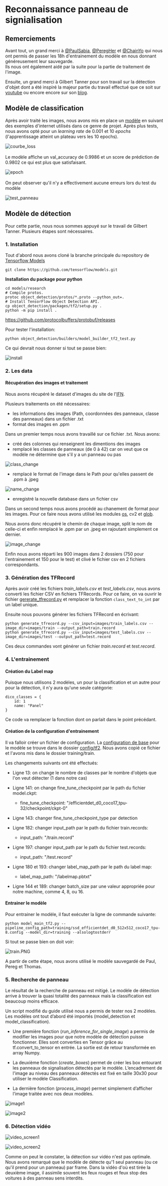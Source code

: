 # Reconnaissance panneau de signialisation

## Remerciements
Avant tout, un grand merci à [@PaulSabia](https://github.com/PaulSabia), [@PeregHer](https://github.com/PeregHer) et [@ChainYo](https://github.com/ChainYo) qui nous ont permis de passer les 18h d'entrainement du modèle en nous donnant généreusement leur sauvegarde.<br> 
Ils nous ont également aidé par la suite pour la partie de traitement de l'image.

Ensuite, un grand merci à Gilbert Tanner pour son travail sur la détection d'objet dont a été inspiré la majeur partie du travail effectué que ce soit sur 
[youtube](https://www.youtube.com/watch?v=cvyDYdI2nEI) ou encore encore sur son [blog](https://gilberttanner.com/blog/tensorflow-object-detection-with-tensorflow-2-creating-a-custom-model).

## Modèle de classification

Après avoir traité les images, nous avons mis en place un [modèle](panneau_classification.ipynb) en suivant des exemples d'internet utilisés dans ce genre de projet. Après plus tests, nous avons opté pour
un *learning rate* de 0.001 et 10 *epochs* (l'apprentissage atteint un plateau vers les 10 epochs).

![courbe_loss](images/courbe_loss.PNG)
<br>
<br>
Le modèle affiche un val_accuracy de 0.9986 et un score de prédiction de 0.9802 ce qui est plus que satisfaisant.

![epoch](images/epoch.PNG)
<br>
<br>
On peut observer qu'il n'y a effectivement aucune erreurs lors du test du modèle

![test_panneau](images/test_panneau.PNG)

## Modèle de détection
Pour cette partie, nous nous sommes appuyé sur le travail de Gilbert Tanner. Plusieurs étapes sont nécessaires.

### 1. Installation

Tout d'abord nous avons cloné la branche principale du repository de [Tensorflow Models](https://github.com/TannerGilbert/Tensorflow-Object-Detection-API-Train-Model)

`git clone https://github.com/tensorflow/models.git`

**Installation du package pour python**

```
cd models/research
# Compile protos.
protoc object_detection/protos/*.proto --python_out=.
# Install TensorFlow Object Detection API.
cp object_detection/packages/tf2/setup.py .
python -m pip install .
```



https://github.com/protocolbuffers/protobuf/releases



Pour tester l'installation:

`python object_detection/builders/model_builder_tf2_test.py`

Ce qui devrait nous donner si tout se passe bien:

![install](images/install.PNG)

### 2. Les data

#### Récupération des images et traitement

Nous avons récupéré le dataset d'images du site de l'[IFN](https://benchmark.ini.rub.de/gtsdb_dataset.html).

Plusieurs traitements on été nécessaires:

* les informations des images (Path, coordonnées des panneaux, classe des panneaux) dans un fichier .txt
* format des images en .ppm

Dans un premier temps nous avons travaillé sur ce fichier .txt. Nous avons:

* créé des colonnes qui renseignent les dimentions des images
* remplacé les classes de panneaux (de 0 à 42) car on veut que ce modèle ne détermine que s'il y a un panneau ou pas <br>

![class_change](images/class_change.PNG)

* remplacé le format de l'image dans le Path pour qu'elles passent de .ppm à .jpeg

![name_change](images/name_change.PNG)

* enregistré la nouvelle database dans un fichier csv

Dans un second temps nous avons procédé au chanement de format pour les images. Pour ce faire nous avons utilisé les modules [os](https://docs.python.org/fr/3/library/os.html), cv2 et [glob](https://docs.python.org/fr/3.6/library/glob.html). 


Nous avons donc récupéré le chemin de chaque image, split le nom de celle-ci et enfin remplacé le .ppm par un .jpeg en rajoutant simplement ce dernier.

![image_change](images/image_change.PNG)

Enfin nous avons réparti les 900 images dans 2 dossiers (750 pour l'entrainement et 150 pour le test) et clivé le fichier csv en 2 fichiers correspondants.

### 3. Génération des TFRecord

Après avoir créé les fichiers *train_labels.csv* et *test_labels.csv*, nous avons converti les fichier CSV en fichiers TFRecords. Pour ce faire, on va ouvrir le fichier [gererate_tfrecord.py](https://github.com/TannerGilbert/Tensorflow-Object-Detection-API-Train-Model/blob/master/generate_tfrecord.py) et remplacer la fonction `class_text_to_int` par un label unique.

Ensuite nous pouvons générer les fichiers TFRecord en écrivant:<br>
```
python generate_tfrecord.py --csv_input=images/train_labels.csv --image_dir=images/train --output_path=train.record
python generate_tfrecord.py --csv_input=images/test_labels.csv --image_dir=images/test --output_path=test.record
```

Ces deux commandes vont générer un fichier *train.record* et *test.record*.

### 4. L'entrainement
#### Création du Label map

Puisque nous utilisons 2 modèles, un pour la classification et un autre pour pour la détection, il n'y aura qu'une seule catégorie:

```
dico_classes = {
    id: 1
    name: "Panel"
}
```

Ce code va remplacer la fonction dont on parlait dans le point précédant. 

#### Création de la configuration d'entrainement
Il va falloir créer un fichier de configuration. La [configuration de base](https://github.com/tensorflow/models/blob/master/research/object_detection/configs/tf2/ssd_efficientdet_d0_512x512_coco17_tpu-8.config) pour le modèle se trouve dans le dossier [config/tf2](https://github.com/tensorflow/models/tree/master/research/object_detection/configs/tf2). Nous avons copié ce fichier et l'avons mis dans le dossier training/train.

Les changements suivants ont été effectués:

* Ligne 13: on change le nombre de classes par le nombre d'objets que l'on veut détecter (1 dans notre cas)

* Ligne 141: on change fine_tune_checkpoint par le path du fichier model.ckpt:
    * fine_tune_checkpoint: "<path>/efficientdet_d0_coco17_tpu-32/checkpoint/ckpt-0"

* Ligne 143: changer fine_tune_checkpoint_type par detection

* Ligne 182: changer input_path par le path du fichier train.records:
    * input_path: "<path>/train.record"

* Ligne 197: changer input_path par le path du fichier test.records:
    * input_path: "<path>/test.record"

* Ligne 180 et 193: changer label_map_path par le path du label map:
    * label_map_path: "<path>/labelmap.pbtxt"

* Ligne 144 et 189: changer batch_size par une valeur appropriée pour notre machine, comme 4, 8, ou 16.

#### Entrainer le modèle
Pour entrainer le modèle, il faut exécuter la ligne de commande suivante:

```
python model_main_tf2.py --pipeline_config_path=training/ssd_efficientdet_d0_512x512_coco17_tpu-8.config --model_dir=training --alsologtostderr
```

Si tout se passe bien on doit voir:

![train.PNG](images/train.PNG)

A partir de cette étape, nous avons utilisé le modèle sauvegardé de Paul, Pereg et Thomas.


### 5. Recherche de panneau

Le résultat de la recherche de panneau est mitigé. Le modèle de détection arrive à trouver la quasi totalité des panneaux mais la classification est beaucoup moins efficace. 

Un script modifié du guide utilisé nous a permis de tester nos 2 modèles. Les modèles ont tout d’abord été importés (model_detection et model_classification).
* Une première fonction (*run_inference_for_single_image*) a permis de modifier les images pour que notre modèle de détection puisse fonctionner. Elles sont converties en Tensor grâce au tf.convert_to_tensor en entrée. La sortie est de retour transformée en array Numpy.

* La deuxième fonction (*create_boxes*) permet de créer les box entourant les panneaux de signalisation détectés par le modèle. L’encadrement de l'image au niveau des panneaux détectés est fixé en taille 30x30 pour utiliser le modèle Classification.

* La dernière fonction (*process_image*) permet simplement d’afficher l’image traitée avec nos deux modèles.


![image1](images/images1.PNG)

![image2](images/image2.PNG)


### 6. Détection vidéo

![video_screen1](images/video1)

![video_screen2](images/video2)

Comme on peut le constater, la détection sur vidéo n'est pas optimale. Nous avons remarqué que le modèle de détecte qu'1 seul panneau (ou ce qu'il prend pour un panneau) par frame. Dans la vidéo d'où est tirée la deuxième image, il assimile souvent les feux rouges et feux stop des voitures à des panneau sens interdits. 
